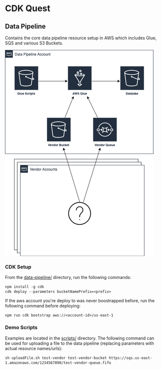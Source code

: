 # CDK Quest

## Data Pipeline

Contains the core data pipeline resource setup in AWS which includes Glue, SQS and various S3 Buckets.

![Architecture](docs/ARCH.png)

### CDK Setup
From the [data-pipeline/](data-pipeline/) directory, run the following commands:
```
npm install -g cdk
cdk deploy --parameters bucketNamePrefix=<prefix>
```

If the aws account you're deploy to was never boostrapped before, run the following command before deploying:
```
npm run cdk bootstrap aws://<account-id>/us-east-1
```

### Demo Scripts
Examples are located in the [scripts/](scripts/) directory. The following command can be used for uploading a file to the data pipeline (replacing parameters with actual resource names/urls):
```
sh uploadFile.sh test-vendor test-vendor-bucket https://sqs.us-east-1.amazonaws.com/1234567890/test-vendor-queue.fifo
```